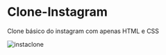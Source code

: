 # Clone-Instagram
Clone básico do instagram com apenas HTML e CSS

![instaclone](https://user-images.githubusercontent.com/66763791/169402319-ac85932c-e731-4920-a2c6-199cd8cc05dd.jpeg)
